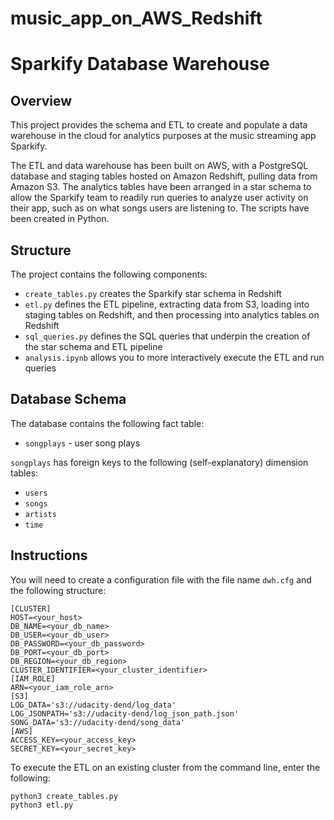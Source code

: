 # music_app_on_AWS_Redshift
# Sparkify Database Warehouse

## Overview

This project provides the schema and ETL to create and populate a data warehouse
in the cloud for analytics purposes at the music streaming app Sparkify.

The ETL and data warehouse has been built on AWS, with a PostgreSQL database and
staging tables hosted on Amazon Redshift, pulling data from Amazon S3. The
analytics tables have been arranged in a star schema to allow the Sparkify team
to readily run queries to analyze user activity on their app, such as on what
songs users are listening to. The scripts have been created in Python.

## Structure

The project contains the following components:

* `create_tables.py` creates the Sparkify star schema in Redshift
* `etl.py` defines the ETL pipeline, extracting data from S3, loading into staging tables on Redshift, and then processing into analytics tables on Redshift
* `sql_queries.py` defines the SQL queries that underpin the creation of the star schema and ETL pipeline
* `analysis.ipynb` allows you to more interactively execute the ETL and run queries

## Database Schema

The database contains the following fact table:

* `songplays` - user song plays

`songplays` has foreign keys to the following (self-explanatory) dimension
tables:

* `users`
* `songs`
* `artists`
* `time`

## Instructions

You will need to create a configuration file with the file name `dwh.cfg` and
the following structure:

```
[CLUSTER]
HOST=<your_host>
DB_NAME=<your_db_name>
DB_USER=<your_db_user>
DB_PASSWORD=<your_db_password>
DB_PORT=<your_db_port>
DB_REGION=<your_db_region>
CLUSTER_IDENTIFIER=<your_cluster_identifier>
[IAM_ROLE]
ARN=<your_iam_role_arn>
[S3]
LOG_DATA='s3://udacity-dend/log_data'
LOG_JSONPATH='s3://udacity-dend/log_json_path.json'
SONG_DATA='s3://udacity-dend/song_data'
[AWS]
ACCESS_KEY=<your_access_key>
SECRET_KEY=<your_secret_key>
```

To execute the ETL on an existing cluster from the command line, enter the
following:

```
python3 create_tables.py
python3 etl.py
```
